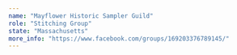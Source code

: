 ```yaml
---
name: "Mayflower Historic Sampler Guild"
role: "Stitching Group"
state: "Massachusetts"
more_info: "https://www.facebook.com/groups/169203376789145/"
---
```

